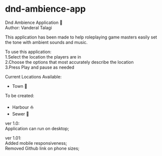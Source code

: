 # dnd-ambience-app

Dnd Ambience Application  :crystal_ball:  
Author: Vanderal Talagi

This application has been made to help roleplaying game masters easily set the tone with ambient sounds and music.

To use this application:  
1.Select the location the players are in  
2.Choose the options that most accurately describe the location  
3.Press Play and pause as needed

Current Locations Available:
- Town :house_with_garden:

To be created:
- Harbour :boat:  
- Sewer :toilet:  

ver 1.0:  
Application can run on desktop;

ver 1.01:  
Added mobile responsiveness;  
Removed Github link on phone sizes;  
